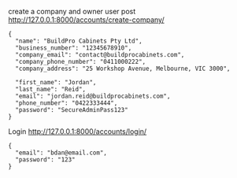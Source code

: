 create a company and owner user
post http://127.0.0.1:8000/accounts/create-company/

```
{
  "name": "BuildPro Cabinets Pty Ltd",
  "business_number": "12345678910",
  "company_email": "contact@buildprocabinets.com",
  "company_phone_number": "0411000222",
  "company_address": "25 Workshop Avenue, Melbourne, VIC 3000",

  "first_name": "Jordan",
  "last_name": "Reid",
  "email": "jordan.reid@buildprocabinets.com",
  "phone_number": "0422333444",
  "password": "SecureAdminPass123"
}
```


Login 
http://127.0.0.1:8000/accounts/login/

```
{
  "email": "bdan@email.com",
  "password": "123"
}
```